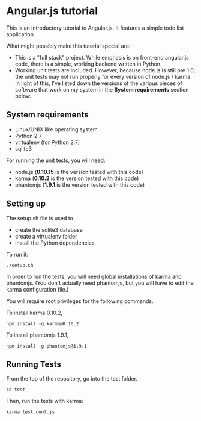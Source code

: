 # Angular.js tutorial

This is an introductory tutorial to Angular.js. It features a simple todo list application.

What might possibly make this tutorial special are:

- This is a "full stack" project. While emphasis is on front-end angular.js
code, there is a simple, working backend written in Python.
- Working unit tests are included. However, because node.js is still pre 1.0,
the unit tests may not run properly for every version of node.js / karma.
In light of this, I've listed down the versions of the various pieces of
software that work on my system in the **System requirements** section below.

## System requirements

- Linux/UNIX like operating system
- Python 2.7
- virtualenv (for Python 2.7)
- sqlite3

For running the unit tests, you will need:

- node.js (**0.10.15** is the version tested with this code)
- karma (**0.10.2** is the version tested with this code)
- phantomjs (**1.9.1** is the version tested with this code)

## Setting up

The setup.sh file is used to

- create the sqlite3 database
- create a virtualenv folder
- install the Python dependencies

To run it:

    ./setup.sh

In order to run the tests, you will need global installations of karma and
phantomjs. (You don't actually need phantomjs, but you will have to edit the
karma configuration file.)

You will require root privileges for the following commands.

To install karma 0.10.2,

    npm install -g karma@0.10.2

To install phantomjs 1.9.1,

    npm install -g phantomjs@1.9.1

## Running Tests

From the top of the repository, go into the test folder.

    cd test

Then, run the tests with karma:

    karma test.conf.js
